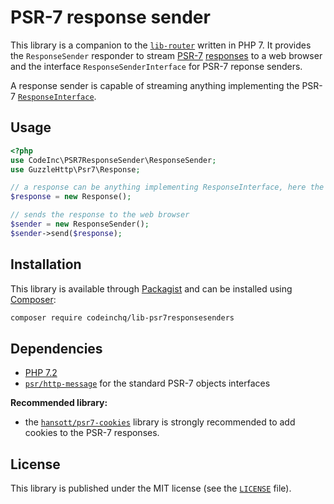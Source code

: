 # PSR-7 response sender

This library is a companion to the [`lib-router`](https://github.com/CodeIncHQ/lib-router) written in PHP 7. It provides the `ResponseSender` responder to stream [PSR-7](https://www.php-fig.org/psr/psr-7/) [responses](https://www.php-fig.org/psr/psr-7/#33-psrhttpmessageresponseinterface) to a web browser and the interface `ResponseSenderInterface` for PSR-7 reponse senders. 

A response sender is capable of streaming anything implementing the PSR-7 [`ResponseInterface`](https://www.php-fig.org/psr/psr-7/#33-psrhttpmessageresponseinterface).

## Usage

```php
<?php
use CodeInc\PSR7ResponseSender\ResponseSender;
use GuzzleHttp\Psr7\Response;

// a response can be anything implementing ResponseInterface, here the Guzzle implementation
$response = new Response();

// sends the response to the web browser
$sender = new ResponseSender();
$sender->send($response);
```

## Installation

This library is available through [Packagist](https://packagist.org/packages/codeinchq/lib-psr7responsesenders) and can be installed using [Composer](https://getcomposer.org/): 

```bash
composer require codeinchq/lib-psr7responsesenders
```


## Dependencies 

* [PHP 7.2](http://php.net/releases/7_2_0.php)
* [`psr/http-message`](https://packagist.org/packages/psr/http-message) for the standard PSR-7 objects interfaces 

**Recommended library:**
* the [`hansott/psr7-cookies`](https://packagist.org/packages/hansott/psr7-cookies) library is strongly recommended to add cookies to the PSR-7 responses.


## License 
This library is published under the MIT license (see the [`LICENSE`](https://github.com/codeinchq/lib-gui/blob/master/LICENSE) file).


